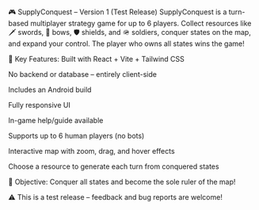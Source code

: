 🎮 SupplyConquest – Version 1 (Test Release)
SupplyConquest is a turn-based multiplayer strategy game for up to 6 players. Collect resources like 🗡 swords, 🏹 bows, 🛡 shields, and 🪖 soldiers, conquer states on the map, and expand your control. The player who owns all states wins the game!

🔹 Key Features:
Built with React + Vite + Tailwind CSS

No backend or database – entirely client-side

Includes an Android build

Fully responsive UI

In-game help/guide available

Supports up to 6 human players (no bots)

Interactive map with zoom, drag, and hover effects

Choose a resource to generate each turn from conquered states

🎯 Objective: Conquer all states and become the sole ruler of the map!

⚠️ This is a test release – feedback and bug reports are welcome!
